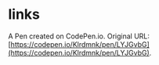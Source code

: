 # links

A Pen created on CodePen.io. Original URL: [https://codepen.io/Klrdmnk/pen/LYJGvbG](https://codepen.io/Klrdmnk/pen/LYJGvbG).

